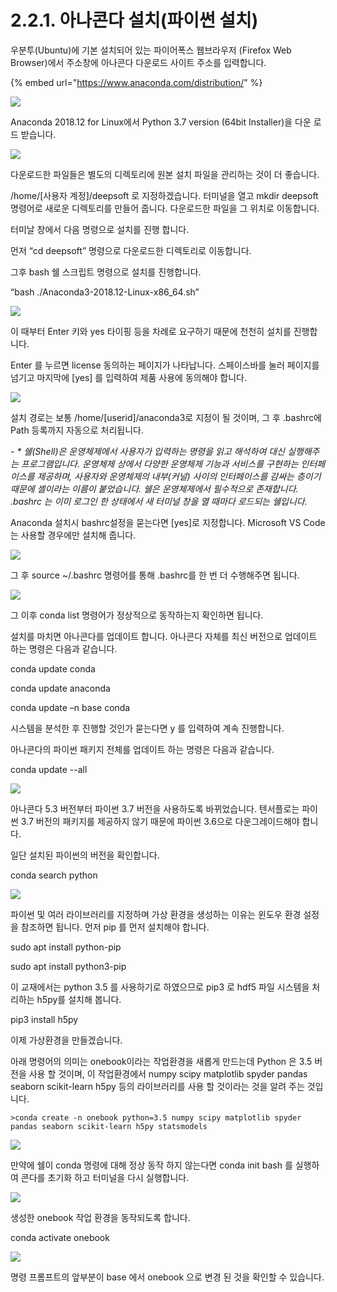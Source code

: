 # 2.2.1.     아나콘다 설치\(파이썬 설치\)

우분투\(Ubuntu\)에 기본 설치되어 있는 파이어폭스 웹브라우저 \(Firefox Web Browser\)에서 주소창에 아나콘다 다운로드 사이트 주소를 입력합니다.

{% embed url="https://www.anaconda.com/distribution/" %}

![](../../.gitbook/assets/2210.png)

Anaconda 2018.12 for Linux에서 Python 3.7 version \(64bit Installer\)을 다운 로드 받습니다.

![](../../.gitbook/assets/2211.png)

다운로드한 파일들은 별도의 디렉토리에 원본 설치 파일을 관리하는 것이 더 좋습니다.

/home/\[사용자 계정\]/deepsoft 로 지정하겠습니다. 터미널을 열고 mkdir deepsoft 명령어로 새로운 디렉토리를 만들어 줍니다. 다운로드한 파일을 그 위치로 이동합니다.

터미날 창에서 다음 명령으로 설치를 진행 합니다.

먼저 “cd deepsoft” 명령으로 다운로드한 디렉토리로 이동합니다.

그후 bash 쉘 스크립트 명령으로 설치를 진행합니다.

“bash ./Anaconda3-2018.12-Linux-x86\_64.sh”

![](../../.gitbook/assets/2212.png)

이 때부터 Enter 키와 yes 타이핑 등을 차례로 요구하기 때문에 천천히 설치를 진행합니다.

Enter 를 누르면 license 동의하는 페이지가 나타납니다. 스페이스바를 눌러 페이지를 넘기고 마지막에 \[yes\] 를 입력하여 제품 사용에 동의해야 합니다.

![](../../.gitbook/assets/2213.png)

설치 경로는 보통 /home/\[userid\]/anaconda3로 지정이 될 것이며, 그 후 .bashrc에 Path 등록까지 자동으로 처리됩니다.

_-       \* 쉘\(Shell\)은 운영체제에서 사용자가 입력하는 명령을 읽고 해석하여 대신 실행해주는 프로그램입니다. 운영체제 상에서 다양한 운영체제 기능과 서비스를 구현하는 인터페이스를 제공하며, 사용자와 운영체제의 내부\(커널\) 사이의 인터페이스를 감싸는 층이기 때문에 셸이라는 이름이 붙었습니다. 쉘은 운영체제에서 필수적으로 존재합니다. .bashrc 는 이미 로그인 한 상태에서 새 터미널 창을 열 때마다 로드되는 쉘입니다._

Anaconda 설치시 bashrc설정을 묻는다면 \[yes\]로 지정합니다. Microsoft VS Code 는 사용할 경우에만 설치해 줍니다.

![](../../.gitbook/assets/2214.png)

그 후 source ~/.bashrc 명령어를 통해 .bashrc를 한 번 더 수행해주면 됩니다.

![](../../.gitbook/assets/2215.png)

그 이후 conda list 명령어가 정상적으로 동작하는지 확인하면 됩니다.

설치를 마치면 아나콘다를 업데이트 합니다. 아나콘다 자체를 최신 버전으로 업데이트 하는 명령은 다음과 같습니다.

conda update conda

conda update anaconda

conda update –n base conda

시스템을 분석한 후 진행할 것인가 묻는다면 y 를 입력하여 계속 진행합니다.

아나콘다의 파이썬 패키지 전체를 업데이트 하는 명령은 다음과 같습니다.

conda update --all

![](../../.gitbook/assets/2216.png)

아나콘다 5.3 버전부터 파이썬 3.7 버전을 사용하도록 바뀌었습니다. 텐서플로는 파이썬 3.7 버전의 패키지를 제공하지 않기 때문에 파이썬 3.6으로 다운그레이드해야 합니다.

일단 설치된 파이썬의 버전을 확인합니다.

conda search python

![](../../.gitbook/assets/2217.png)

파이썬 및 여러 라이브러리를 지정하며 가상 환경을 생성하는 이유는 윈도우 환경 설정을 참조하면 됩니다. 먼저 pip 를 먼저 설치해야 합니다. 

sudo apt install python-pip

sudo apt install python3-pip

이 교재에서는 python 3.5 를 사용하기로 하였으므로 pip3 로 hdf5 파일 시스템을 처리하는 h5py를 설치해 봅니다.

pip3 install h5py

이제 가상환경을 만들겠습니다.

아래 명령어의 의미는 onebook이라는 작업환경을 새롭게 만드는데 Python 은 3.5 버전을 사용 할 것이며, 이 작업환경에서 numpy scipy matplotlib spyder pandas seaborn scikit-learn h5py 등의 라이브러리를 사용 할 것이라는 것을 알려 주는 것입니다.

```text
>conda create -n onebook python=3.5 numpy scipy matplotlib spyder pandas seaborn scikit-learn h5py statsmodels
```

![](../../.gitbook/assets/2219.png)

만약에 쉘이 conda 명령에 대해 정상 동작 하지 않는다면 conda init bash 를 실행하여 콘다를 초기화 하고 터미널을 다시 실행합니다.

![](../../.gitbook/assets/22110.png)

생성한 onebook 작업 환경을 동작되도록 합니다.

conda activate onebook

![](../../.gitbook/assets/22111.png)

명령 프롬프트의 앞부분이 base 에서 onebook 으로 변경 된 것을 확인할 수 있습니다.


